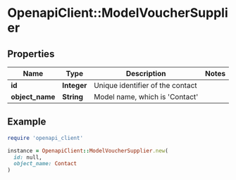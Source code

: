 # OpenapiClient::ModelVoucherSupplier

## Properties

| Name | Type | Description | Notes |
| ---- | ---- | ----------- | ----- |
| **id** | **Integer** | Unique identifier of the contact |  |
| **object_name** | **String** | Model name, which is &#39;Contact&#39; |  |

## Example

```ruby
require 'openapi_client'

instance = OpenapiClient::ModelVoucherSupplier.new(
  id: null,
  object_name: Contact
)
```

